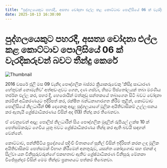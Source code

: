 ```yaml
---
title: "පුද්ගලයෙකුට පහරදී, අසත්‍ය චෝදනා එල්ල කළ කොට්ටාව පොලිසියේ 06 ක් වැරදිකරුවන් බවට තීන්දු කෙරේ"
date: 2025-10-13 16:30:00
---
```


# පුද්ගලයෙකුට පහරදී, අසත්‍ය චෝදනා එල්ල කළ කොට්ටාව පොලිසියේ 06 ක් වැරදිකරුවන් බවට තීන්දු කෙරේ

![Thumbnail](https://helakuru.sgp1.cdn.digitaloceanspaces.com/esana/images/lib/aluthkade-court.jpg)

2016 වසරේ ජූලි මස 09 වැනිදා පෞද්ගලික බස්රථ ක්‍රියාකරුවෙකු 'කිසිදු සාධාරණ හේතුවක් නොමැතිව' අත්අඩංගුවට ගෙන, දණ ගස්වා, හිසට පිස්තෝලයක් තබා මරණීය තර්ජන එල්ල කර, පහර දී, හෙරොයින් මත්කුඩු සන්තකයේ තබාගෙන සිටි බවට චෝදනා කරමින් අධිකරණයට ඉදිරිපත් කර, රක්ෂිත බන්ධනාගාරගත කිරීම තුළින්, කොට්ටාව පොලිසියේ නිලධාරීන් 06 දෙනෙකු අදාළ පුද්ගලයාගේ මූලික අයිතිවාසිකම් උල්ලංඝනය කර ඇතැයි ශ්‍රේෂ්ඨාධිකරණය විසින් අද (13) තීන්දු කර තිබෙනවා.

ඒ වෙනුවෙන් අදාළ පොලිස් නිලධාරීන් සිය පෞද්ගලික මුදලින් රුපියල් ලක්ෂ 10 ක් පෙත්සම්කරුට ගෙවිය යුතු බවට ශ්‍රේෂ්ඨාධිකරණය තීන්දු කර ඇති බවයි සඳහන් වෙන්නේ.

කොට්ටාව, පන්නිපිටිය ප්‍රදේශයේ පදිංචි විතානගේ සුනිල් විසින් ඉදිරිපත් කරන ලද මූලික අයිතිවාසිකම් පෙත්සමක් විභාග කිරීමෙන් අනතුරුව, යසන්ත කෝදාගොඩ සහ ජනක් ද සිල්වා යන විනිසුරුවරුන්ගේ එකඟතාව ඇතිව ශ්‍රේෂ්ඨාධිකරණ විනිසුරු මේනකා විජේසුන්දර විසින් මෙම තීන්දුව ප්‍රකාශයට පත්කර තිබෙනවා.

